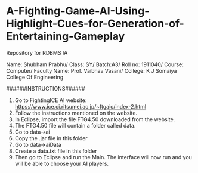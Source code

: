 # A-Fighting-Game-AI-Using-Highlight-Cues-for-Generation-of-Entertaining-Gameplay
Repository for RDBMS IA

Name: Shubham Prabhu/
Class: SY/
Batch:A3/
Roll no: 1911040/
Course: Computer/
Faculty Name: Prof. Vaibhav Vasani/
College: K J Somaiya College Of Engineering


######INSTRUCTIONS######

1. Go to FightingICE AI website: https://www.ice.ci.ritsumei.ac.jp/~ftgaic/index-2.html
2. Follow the instructions mentioned on the website.
3. In Eclipse, import the file FTG4.50 downloaded from the website.
4. The FTG4.50 file will contain a folder called data.
5. Go to data->ai
6. Copy the .jar file in this folder
7. Go to data->aiData
8. Create a data.txt file in this folder
9. Then go to Eclipse and run the Main. The interface will now run and you will be able to choose your AI players.
